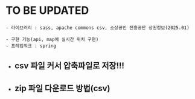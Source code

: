 # TO BE UPDATED
    - 라이브러리 : sass, apache commons csv, 소상공인 진흥공단 상권정보(2025.01)

    - 구현 기능(api, map에 실시간 위치 구현)
    - 프레임워크 : spring

-  ## csv 파일 커서 압축파일로 저장!!!

- ## zip 파일 다운로드 방법(csv)